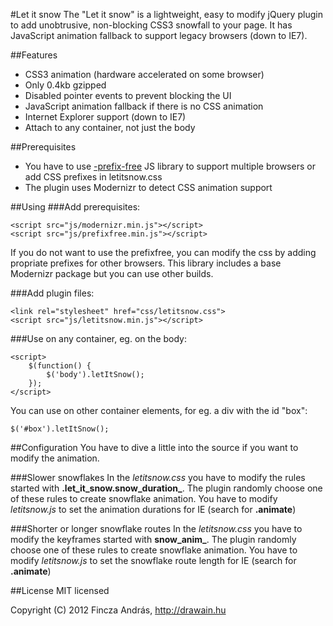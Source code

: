 #Let it snow
The "Let it snow" is a lightweight, easy to modify jQuery plugin to add unobtrusive, non-blocking CSS3 snowfall to your page. It has JavaScript animation fallback to support legacy browsers (down to IE7).

##Features
- CSS3 animation (hardware accelerated on some browser)
- Only 0.4kb gzipped
- Disabled pointer events to prevent blocking the UI
- JavaScript animation fallback if there is no CSS animation
- Internet Explorer support (down to IE7)
- Attach to any container, not just the body

##Prerequisites
- You have to use [-prefix-free](http://leaverou.github.com/prefixfree/) JS library to support multiple browsers or add CSS prefixes in letitsnow.css
- The plugin uses Modernizr to detect CSS animation support

##Using
###Add prerequisites:

	<script src="js/modernizr.min.js"></script>
	<script src="js/prefixfree.min.js"></script>

If you do not want to use the prefixfree, you can modify the css by adding propriate prefixes for other browsers. This library includes a base Modernizr package but you can use other builds.

###Add plugin files:

	<link rel="stylesheet" href="css/letitsnow.css">
	<script src="js/letitsnow.min.js"></script>

###Use on any container, eg. on the body:

	<script>
		$(function() {
			$('body').letItSnow();
		});
	</script>

You can use on other container elements, for eg. a div with the id "box":

	$('#box').letItSnow();

##Configuration
You have to dive a little into the source if you want to modify the animation.

###Slower snowflakes
In the *letitsnow.css* you have to modify the rules started with **.let_it_snow.snow_duration_**. The plugin randomly choose one of these rules to create snowflake animation. You have to modify *letitsnow.js* to set the animation durations for IE (search for **.animate**)

###Shorter or longer snowflake routes
In the *letitsnow.css* you have to modify the keyframes started with **snow_anim_**. The plugin randomly choose one of these rules to create snowflake animation. You have to modify *letitsnow.js* to set the snowflake route length for IE (search for **.animate**)

##License
MIT licensed

Copyright (C) 2012 Fincza András, http://drawain.hu